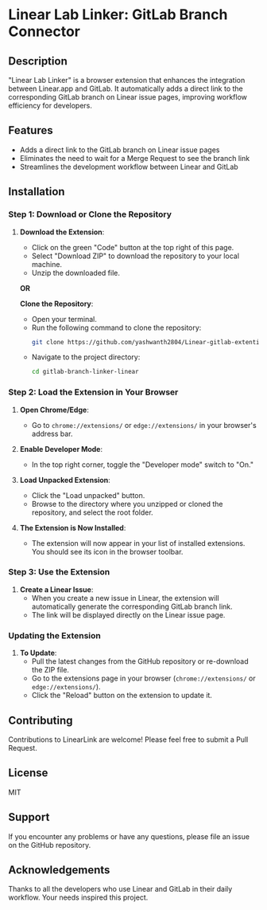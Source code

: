# Linear Lab Linker: GitLab Branch Connector

## Description

"Linear Lab Linker" is a browser extension that enhances the integration between Linear.app and GitLab. It automatically adds a direct link to the corresponding GitLab branch on Linear issue pages, improving workflow efficiency for developers.

## Features

- Adds a direct link to the GitLab branch on Linear issue pages
- Eliminates the need to wait for a Merge Request to see the branch link
- Streamlines the development workflow between Linear and GitLab

## Installation

### Step 1: Download or Clone the Repository

1. **Download the Extension**: 
   - Click on the green "Code" button at the top right of this page.
   - Select "Download ZIP" to download the repository to your local machine.
   - Unzip the downloaded file.

   **OR**

   **Clone the Repository**:
   - Open your terminal.
   - Run the following command to clone the repository:
     ```bash
     git clone https://github.com/yashwanth2804/Linear-gitlab-extention.git
     ```
   - Navigate to the project directory:
     ```bash
     cd gitlab-branch-linker-linear
     ```

### Step 2: Load the Extension in Your Browser

1. **Open Chrome/Edge**:
   - Go to `chrome://extensions/` or `edge://extensions/` in your browser's address bar.

2. **Enable Developer Mode**:
   - In the top right corner, toggle the "Developer mode" switch to "On."

3. **Load Unpacked Extension**:
   - Click the "Load unpacked" button.
   - Browse to the directory where you unzipped or cloned the repository, and select the root folder.

4. **The Extension is Now Installed**:
   - The extension will now appear in your list of installed extensions. You should see its icon in the browser toolbar.

### Step 3: Use the Extension

1. **Create a Linear Issue**:
   - When you create a new issue in Linear, the extension will automatically generate the corresponding GitLab branch link.
   - The link will be displayed directly on the Linear issue page.

### Updating the Extension

1. **To Update**:
   - Pull the latest changes from the GitHub repository or re-download the ZIP file.
   - Go to the extensions page in your browser (`chrome://extensions/` or `edge://extensions/`).
   - Click the "Reload" button on the extension to update it.
 

## Contributing

Contributions to LinearLink are welcome! Please feel free to submit a Pull Request.

## License

MIT

## Support

If you encounter any problems or have any questions, please file an issue on the GitHub repository.

## Acknowledgements

Thanks to all the developers who use Linear and GitLab in their daily workflow. Your needs inspired this project.